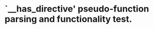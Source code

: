 `__has_directive' pseudo-function parsing and functionality test.
=================================================================
